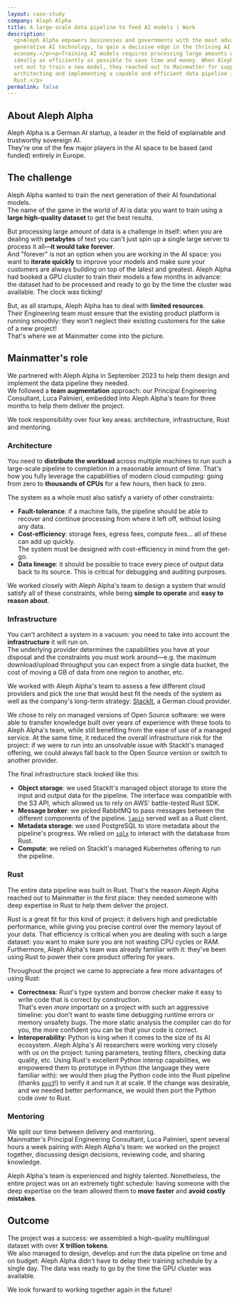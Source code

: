```yaml
---
layout: case-study
company: Aleph Alpha
title: A large-scale data pipeline to feed AI models | Work
description:
  <p>Aleph Alpha empowers businesses and governments with the most advanced
  generative AI technology, to gain a decisive edge in the thriving AI
  economy.</p><p>Training AI models requires processing large amounts of data –
  ideally as efficiently as possible to save time and money. When Aleph Alpha
  set out to train a new model, they reached out to Mainmatter for support with
  architecting and implementing a capable and efficient data pipeline in
  Rust.</p>
permalink: false
---
```


## About Aleph Alpha

Aleph Alpha is a German AI startup, a leader in the field of explainable and trustworthy sovereign AI.  
They're one of the few major players in the AI space to be based (and funded) entirely in Europe.

## The challenge

Aleph Alpha wanted to train the next generation of their AI foundational models.  
The name of the game in the world of AI is data: you want to train using a **large high-quality dataset** to 
get the best results.

But processing large amount of data is a challenge in itself: when you are dealing with **petabytes** of text 
you can't just spin up a single large server to process it all—**it would take forever**.  
And "forever" is not an option when you are working in the AI space: you want to **iterate quickly** to
improve your models and make sure your customers are always building on top of the latest and greatest. 
Aleph Alpha had booked a GPU cluster to train their models a few months in advance: the dataset had to be
processed and ready to go by the time the cluster was available. The clock was ticking!

But, as all startups, Aleph Alpha has to deal with **limited resources**.  
Their Engineering team must ensure that the existing product platform is running smoothly: they won't neglect 
their existing customers for the sake of a new project!  
That's where we at Mainmatter come into the picture.

## Mainmatter's role

We partnered with Aleph Alpha in September 2023 to help them design and implement the data pipeline they needed.  
We followed a **team augmentation** approach: our Principal Engineering Consultant, Luca Palmieri, embedded into Aleph 
Alpha's team for three months to help them deliver the project.

We took responsibility over four key areas: architecture, infrastructure, Rust and mentoring.

### Architecture

You need to **distribute the workload** across multiple machines to run such a large-scale pipeline to completion in a 
reasonable amount of time. That's how you fully leverage the capabilities of modern 
cloud computing: going from zero to **thousands of CPUs** for a few hours, then back to zero.  

The system as a whole must also satisfy a variety of other constraints:
- **Fault-tolerance**: if a machine fails, the pipeline should be able to recover and continue processing
  from where it left off, without losing any data.
- **Cost-efficiency**: storage fees, egress fees, compute fees... all of these can add up quickly.  
  The system must be designed with cost-efficiency in mind from the get-go.
- **Data lineage**: it should be possible to trace every piece of output data back to its source. This is
  critical for debugging and auditing purposes.

We worked closely with Aleph Alpha's team to design a system that would satisfy all of these constraints, while 
being **simple to operate** and **easy to reason about**.  

### Infrastructure

You can't architect a system in a vacuum: you need to take into account the **infrastructure** it will run on.  
The underlying provider determines the capabilities you have at your disposal and the constraints you must work around—e.g.
the maximum download/upload throughput you can expect from a single data bucket, the cost of moving a GB of data
from one region to another, etc.

We worked with Aleph Alpha's team to assess a few different cloud providers and pick the one that would best fit the
needs of the system as well as the company's long-term strategy: [StackIt](https://stackit.de/), a German cloud provider.

We chose to rely on managed versions of Open Source software: we were able to transfer knowledge built over years of
experience with these tools to Aleph Alpha's team, while still benefiting from the ease of use of a managed service. 
At the same time, it reduced the overall infrastructure risk for the project: if we were to run into an unsolvable
issue with StackIt's managed offering, we could always fall back to the Open Source version or switch to another
provider.

The final infrastructure stack looked like this:
- **Object storage**: we used StackIt's managed object storage to store the input and output data for the pipeline.
  The interface was compatible with the S3 API, which allowed us to rely on AWS' battle-tested Rust SDK.
- **Message broker**: we picked RabbitMQ to pass messages between the different components
  of the pipeline. [`lapin`](https://crates.io/crates/lapin) served well as a Rust client.
- **Metadata storage**: we used PostgreSQL to store metadata about the pipeline's progress. We relied on
  [`sqlx`](https://crates.io/crates/sqlx) to interact with the database from Rust.
- **Compute**: we relied on StackIt's managed Kubernetes offering to run the pipeline.

### Rust

The entire data pipeline was built in Rust. That's the reason Aleph Alpha reached out to Mainmatter in the first place:
they needed someone with deep expertise in Rust to help them deliver the project.  

Rust is a great fit for this kind of project: it delivers high and predictable performance, while giving you 
precise control over the memory layout of your data. That efficiency is critical when you are dealing with 
such a large dataset: you want to make sure you are not wasting CPU cycles or RAM.  
Furthermore, Aleph Alpha's team was already familiar with it: they've been using Rust to power their core product
offering for years.

Throughout the project we came to appreciate a few more advantages of using Rust:

- **Correctness**: Rust's type system and borrow checker make it easy to write code that is correct by construction.  
  That's even _more_ important on a project with such an aggressive timeline: you don't want to waste time debugging
  runtime errors or memory unsafety bugs. The more static analysis the compiler can do for you, the more confident
  you can be that your code is correct.
- **Interoperability**: Python is king when it comes to the size of its AI ecosystem. Aleph Alpha's AI researchers
  were working very closely with us on the project: tuning parameters, testing filters, checking data quality, etc. 
  Using Rust's excellent Python interop capabilities, we empowered them to prototype in Python (the language they
  were familiar with): we would then plug the Python code into the Rust pipeline (thanks [`pyo3`](https://crates.io/crates/pyo3)!) 
  to verify it and run it at scale. If the change was desirable, and we needed better performance, we would then
  port the Python code over to Rust.

### Mentoring

We split our time between delivery and mentoring.  
Mainmatter's Principal Engineering Consultant, Luca Palmieri, spent several hours a week pairing with Aleph Alpha's
team: we worked on the project together, discussing design decisions, reviewing code, and sharing knowledge.  

Aleph Alpha's team is experienced and highly talented. Nonetheless, the entire project was on an extremely
tight schedule: having someone with the deep expertise on the team allowed them to **move faster** and **avoid costly
mistakes**.

## Outcome

The project was a success: we assembled a high-quality multilingual dataset with over **X trillion tokens**.  
We also managed to design, develop and run the data pipeline on time and on budget: Aleph Alpha didn't have to delay 
their training schedule by a single day. The data was ready to go by the time the GPU cluster was available.  

We look forward to working together again in the future!